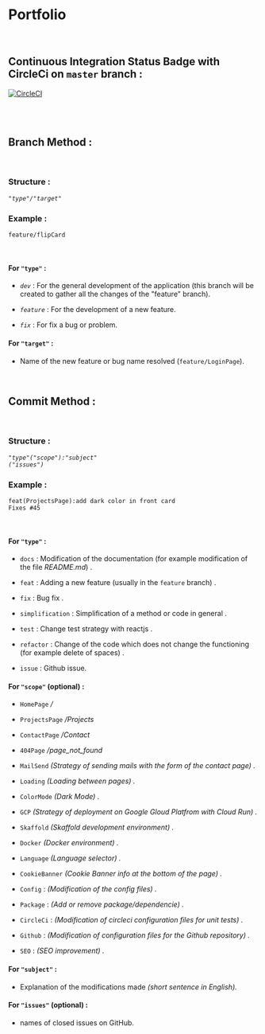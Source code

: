 # Portfolio
&nbsp;

## Continuous Integration Status Badge with CircleCi on ```master``` branch :

[![CircleCI](https://circleci.com/gh/yoanndelattre/Portfolio/tree/master.svg?style=svg)](https://circleci.com/gh/yoanndelattre/Portfolio/tree/master)

&nbsp;  
&nbsp;


## Branch Method :

&nbsp;

### Structure :
*```"type"/"target"```*

### Example :
```feature/flipCard```

&nbsp;

#### For ```"type"``` :

* *```dev```* : For the general development of the application (this branch will be created to gather all the changes of the "feature" branch).

* *```feature```* : For the development of a new feature.

* *```fix```* : For fix a bug or problem.


#### For ```"target"``` :

* Name of the new feature or bug name resolved (```feature/LoginPage```).

&nbsp;
&nbsp;


## Commit Method :

&nbsp;

### Structure :
*```"type"("scope"):"subject"```*  
*```("issues")```*

### Example :
```feat(ProjectsPage):add dark color in front card```  
```Fixes #45```

&nbsp;

#### For ```"type"``` :

* ```docs``` : Modification of the documentation (for example modification of the file *README<i></i>.md*) .

* ```feat``` : Adding a new feature (usually in the ```feature``` branch) .

* ```fix``` : Bug fix .

* ```simplification``` : Simplification of a method or code in general .

* ```test``` : Change test strategy with reactjs .

* ```refactor``` : Change of the code which does not change the functioning (for example delete of spaces) .

* ```issue``` : Github issue.


#### For ```"scope"``` (optional) :

* ```HomePage``` */*

* ```ProjectsPage``` */Projects*

* ```ContactPage``` */Contact*

* ```404Page``` */page_not_found*

* ```MailSend``` *(Strategy of sending mails with the form of the contact page) .*

* ```Loading``` *(Loading between pages) .*

* ```ColorMode``` *(Dark Mode) .*

* ```GCP``` *(Strategy of deployment on Google Gloud Platfrom with Cloud Run) .*

* ```Skaffold``` *(Skaffold development environment) .*

* ```Docker``` *(Docker environment) .*

* ```Language``` *(Language selector) .*

* ```CookieBanner``` *(Cookie Banner info at the bottom of the page) .*

* ```Config``` : *(Modification of the config files) .*

* ```Package``` : *(Add or remove package/dependencie) .*

* ```CircleCi``` : *(Modification of circleci configuration files for unit tests) .*

* ```Github``` : *(Modification of configuration files for the Github repository) .*

* ```SEO``` : *(SEO improvement) .*


#### For ```"subject"``` :

* Explanation of the modifications made *(short sentence in English).*


#### For ```"issues"``` (optional) :

* names of closed issues on GitHub.